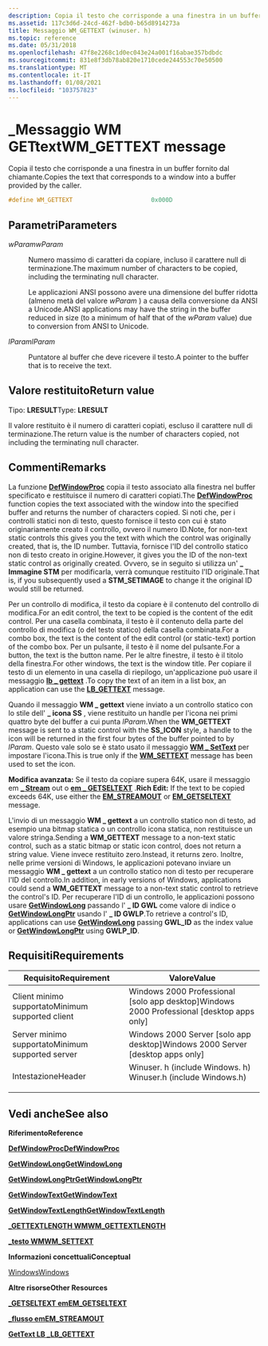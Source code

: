 ```yaml
---
description: Copia il testo che corrisponde a una finestra in un buffer fornito dal chiamante.
ms.assetid: 117c3d6d-24cd-462f-bdb0-b65d8914273a
title: Messaggio WM_GETTEXT (winuser. h)
ms.topic: reference
ms.date: 05/31/2018
ms.openlocfilehash: 47f8e2268c1d0ec043e24a001f16abae357bdbdc
ms.sourcegitcommit: 831e8f3db78ab820e1710cede244553c70e50500
ms.translationtype: MT
ms.contentlocale: it-IT
ms.lasthandoff: 01/08/2021
ms.locfileid: "103757823"
---
```

# <a name="wm_gettext-message"></a><span data-ttu-id="29426-103">\_Messaggio WM GETtext</span><span class="sxs-lookup"><span data-stu-id="29426-103">WM\_GETTEXT message</span></span>

<span data-ttu-id="29426-104">Copia il testo che corrisponde a una finestra in un buffer fornito dal chiamante.</span><span class="sxs-lookup"><span data-stu-id="29426-104">Copies the text that corresponds to a window into a buffer provided by the caller.</span></span>


```C++
#define WM_GETTEXT                      0x000D
```



## <a name="parameters"></a><span data-ttu-id="29426-105">Parametri</span><span class="sxs-lookup"><span data-stu-id="29426-105">Parameters</span></span>

<dl> <dt>

<span data-ttu-id="29426-106">*wParam*</span><span class="sxs-lookup"><span data-stu-id="29426-106">*wParam*</span></span> 
</dt> <dd>

<span data-ttu-id="29426-107">Numero massimo di caratteri da copiare, incluso il carattere null di terminazione.</span><span class="sxs-lookup"><span data-stu-id="29426-107">The maximum number of characters to be copied, including the terminating null character.</span></span>

<span data-ttu-id="29426-108">Le applicazioni ANSI possono avere una dimensione del buffer ridotta (almeno metà del valore *wParam* ) a causa della conversione da ANSI a Unicode.</span><span class="sxs-lookup"><span data-stu-id="29426-108">ANSI applications may have the string in the buffer reduced in size (to a minimum of half that of the *wParam* value) due to conversion from ANSI to Unicode.</span></span>

</dd> <dt>

<span data-ttu-id="29426-109">*lParam*</span><span class="sxs-lookup"><span data-stu-id="29426-109">*lParam*</span></span> 
</dt> <dd>

<span data-ttu-id="29426-110">Puntatore al buffer che deve ricevere il testo.</span><span class="sxs-lookup"><span data-stu-id="29426-110">A pointer to the buffer that is to receive the text.</span></span>

</dd> </dl>

## <a name="return-value"></a><span data-ttu-id="29426-111">Valore restituito</span><span class="sxs-lookup"><span data-stu-id="29426-111">Return value</span></span>

<span data-ttu-id="29426-112">Tipo: **LRESULT**</span><span class="sxs-lookup"><span data-stu-id="29426-112">Type: **LRESULT**</span></span>

<span data-ttu-id="29426-113">Il valore restituito è il numero di caratteri copiati, escluso il carattere null di terminazione.</span><span class="sxs-lookup"><span data-stu-id="29426-113">The return value is the number of characters copied, not including the terminating null character.</span></span>

## <a name="remarks"></a><span data-ttu-id="29426-114">Commenti</span><span class="sxs-lookup"><span data-stu-id="29426-114">Remarks</span></span>

<span data-ttu-id="29426-115">La funzione [**DefWindowProc**](/windows/desktop/api/winuser/nf-winuser-defwindowproca) copia il testo associato alla finestra nel buffer specificato e restituisce il numero di caratteri copiati.</span><span class="sxs-lookup"><span data-stu-id="29426-115">The [**DefWindowProc**](/windows/desktop/api/winuser/nf-winuser-defwindowproca) function copies the text associated with the window into the specified buffer and returns the number of characters copied.</span></span> <span data-ttu-id="29426-116">Si noti che, per i controlli statici non di testo, questo fornisce il testo con cui è stato originariamente creato il controllo, ovvero il numero ID.</span><span class="sxs-lookup"><span data-stu-id="29426-116">Note, for non-text static controls this gives you the text with which the control was originally created, that is, the ID number.</span></span> <span data-ttu-id="29426-117">Tuttavia, fornisce l'ID del controllo statico non di testo creato in origine.</span><span class="sxs-lookup"><span data-stu-id="29426-117">However, it gives you the ID of the non-text static control as originally created.</span></span> <span data-ttu-id="29426-118">Ovvero, se in seguito si utilizza un' **\_ Immagine STM** per modificarla, verrà comunque restituito l'ID originale.</span><span class="sxs-lookup"><span data-stu-id="29426-118">That is, if you subsequently used a **STM\_SETIMAGE** to change it the original ID would still be returned.</span></span>

<span data-ttu-id="29426-119">Per un controllo di modifica, il testo da copiare è il contenuto del controllo di modifica.</span><span class="sxs-lookup"><span data-stu-id="29426-119">For an edit control, the text to be copied is the content of the edit control.</span></span> <span data-ttu-id="29426-120">Per una casella combinata, il testo è il contenuto della parte del controllo di modifica (o del testo statico) della casella combinata.</span><span class="sxs-lookup"><span data-stu-id="29426-120">For a combo box, the text is the content of the edit control (or static-text) portion of the combo box.</span></span> <span data-ttu-id="29426-121">Per un pulsante, il testo è il nome del pulsante.</span><span class="sxs-lookup"><span data-stu-id="29426-121">For a button, the text is the button name.</span></span> <span data-ttu-id="29426-122">Per le altre finestre, il testo è il titolo della finestra.</span><span class="sxs-lookup"><span data-stu-id="29426-122">For other windows, the text is the window title.</span></span> <span data-ttu-id="29426-123">Per copiare il testo di un elemento in una casella di riepilogo, un'applicazione può usare il messaggio [**lb \_ gettext**](../controls/lb-gettext.md) .</span><span class="sxs-lookup"><span data-stu-id="29426-123">To copy the text of an item in a list box, an application can use the [**LB\_GETTEXT**](../controls/lb-gettext.md) message.</span></span>

<span data-ttu-id="29426-124">Quando il messaggio **WM \_ gettext** viene inviato a un controllo statico con lo stile dell' **\_ icona SS** , viene restituito un handle per l'icona nei primi quattro byte del buffer a cui punta *lParam*.</span><span class="sxs-lookup"><span data-stu-id="29426-124">When the **WM\_GETTEXT** message is sent to a static control with the **SS\_ICON** style, a handle to the icon will be returned in the first four bytes of the buffer pointed to by *lParam*.</span></span> <span data-ttu-id="29426-125">Questo vale solo se è stato usato il messaggio [**WM \_ SetText**](wm-settext.md) per impostare l'icona.</span><span class="sxs-lookup"><span data-stu-id="29426-125">This is true only if the [**WM\_SETTEXT**](wm-settext.md) message has been used to set the icon.</span></span>

<span data-ttu-id="29426-126">**Modifica avanzata:** Se il testo da copiare supera 64K, usare il messaggio em [**\_ Stream**](../controls/em-streamout.md) out o [**em \_ GETSELTEXT**](../controls/em-getseltext.md) .</span><span class="sxs-lookup"><span data-stu-id="29426-126">**Rich Edit:** If the text to be copied exceeds 64K, use either the [**EM\_STREAMOUT**](../controls/em-streamout.md) or [**EM\_GETSELTEXT**](../controls/em-getseltext.md) message.</span></span>

<span data-ttu-id="29426-127">L'invio di un messaggio **WM \_ gettext** a un controllo statico non di testo, ad esempio una bitmap statica o un controllo icona statica, non restituisce un valore stringa.</span><span class="sxs-lookup"><span data-stu-id="29426-127">Sending a **WM\_GETTEXT** message to a non-text static control, such as a static bitmap or static icon control, does not return a string value.</span></span> <span data-ttu-id="29426-128">Viene invece restituito zero.</span><span class="sxs-lookup"><span data-stu-id="29426-128">Instead, it returns zero.</span></span> <span data-ttu-id="29426-129">Inoltre, nelle prime versioni di Windows, le applicazioni potevano inviare un messaggio **WM \_ gettext** a un controllo statico non di testo per recuperare l'ID del controllo.</span><span class="sxs-lookup"><span data-stu-id="29426-129">In addition, in early versions of Windows, applications could send a **WM\_GETTEXT** message to a non-text static control to retrieve the control's ID.</span></span> <span data-ttu-id="29426-130">Per recuperare l'ID di un controllo, le applicazioni possono usare [**GetWindowLong**](/windows/win32/api/winuser/nf-winuser-getwindowlonga) passando l' **\_ ID GWL** come valore di indice o [**GetWindowLongPtr**](/windows/win32/api/winuser/nf-winuser-getwindowlongptra) usando l' **\_ ID GWLP**.</span><span class="sxs-lookup"><span data-stu-id="29426-130">To retrieve a control's ID, applications can use [**GetWindowLong**](/windows/win32/api/winuser/nf-winuser-getwindowlonga) passing **GWL\_ID** as the index value or [**GetWindowLongPtr**](/windows/win32/api/winuser/nf-winuser-getwindowlongptra) using **GWLP\_ID**.</span></span>

## <a name="requirements"></a><span data-ttu-id="29426-131">Requisiti</span><span class="sxs-lookup"><span data-stu-id="29426-131">Requirements</span></span>



| <span data-ttu-id="29426-132">Requisito</span><span class="sxs-lookup"><span data-stu-id="29426-132">Requirement</span></span> | <span data-ttu-id="29426-133">Valore</span><span class="sxs-lookup"><span data-stu-id="29426-133">Value</span></span> |
|-------------------------------------|----------------------------------------------------------------------------------------------------------|
| <span data-ttu-id="29426-134">Client minimo supportato</span><span class="sxs-lookup"><span data-stu-id="29426-134">Minimum supported client</span></span><br/> | <span data-ttu-id="29426-135">Windows 2000 Professional \[solo app desktop\]</span><span class="sxs-lookup"><span data-stu-id="29426-135">Windows 2000 Professional \[desktop apps only\]</span></span><br/>                                               |
| <span data-ttu-id="29426-136">Server minimo supportato</span><span class="sxs-lookup"><span data-stu-id="29426-136">Minimum supported server</span></span><br/> | <span data-ttu-id="29426-137">Windows 2000 Server \[solo app desktop\]</span><span class="sxs-lookup"><span data-stu-id="29426-137">Windows 2000 Server \[desktop apps only\]</span></span><br/>                                                     |
| <span data-ttu-id="29426-138">Intestazione</span><span class="sxs-lookup"><span data-stu-id="29426-138">Header</span></span><br/>                   | <dl> <span data-ttu-id="29426-139"><dt>Winuser. h (include Windows. h)</dt></span><span class="sxs-lookup"><span data-stu-id="29426-139"><dt>Winuser.h (include Windows.h)</dt></span></span> </dl> |



## <a name="see-also"></a><span data-ttu-id="29426-140">Vedi anche</span><span class="sxs-lookup"><span data-stu-id="29426-140">See also</span></span>

<dl> <dt>

<span data-ttu-id="29426-141">**Riferimento**</span><span class="sxs-lookup"><span data-stu-id="29426-141">**Reference**</span></span>
</dt> <dt>

[<span data-ttu-id="29426-142">**DefWindowProc**</span><span class="sxs-lookup"><span data-stu-id="29426-142">**DefWindowProc**</span></span>](/windows/desktop/api/winuser/nf-winuser-defwindowproca)
</dt> <dt>

[<span data-ttu-id="29426-143">**GetWindowLong**</span><span class="sxs-lookup"><span data-stu-id="29426-143">**GetWindowLong**</span></span>](/windows/win32/api/winuser/nf-winuser-getwindowlonga)
</dt> <dt>

[<span data-ttu-id="29426-144">**GetWindowLongPtr**</span><span class="sxs-lookup"><span data-stu-id="29426-144">**GetWindowLongPtr**</span></span>](/windows/win32/api/winuser/nf-winuser-getwindowlongptra)
</dt> <dt>

[<span data-ttu-id="29426-145">**GetWindowText**</span><span class="sxs-lookup"><span data-stu-id="29426-145">**GetWindowText**</span></span>](/windows/win32/api/winuser/nf-winuser-getwindowtexta)
</dt> <dt>

[<span data-ttu-id="29426-146">**GetWindowTextLength**</span><span class="sxs-lookup"><span data-stu-id="29426-146">**GetWindowTextLength**</span></span>](/windows/win32/api/winuser/nf-winuser-getwindowtextlengtha)
</dt> <dt>

[<span data-ttu-id="29426-147">**\_GETTEXTLENGTH WM**</span><span class="sxs-lookup"><span data-stu-id="29426-147">**WM\_GETTEXTLENGTH**</span></span>](wm-gettextlength.md)
</dt> <dt>

[<span data-ttu-id="29426-148">**\_testo WM**</span><span class="sxs-lookup"><span data-stu-id="29426-148">**WM\_SETTEXT**</span></span>](wm-settext.md)
</dt> <dt>

<span data-ttu-id="29426-149">**Informazioni concettuali**</span><span class="sxs-lookup"><span data-stu-id="29426-149">**Conceptual**</span></span>
</dt> <dt>

[<span data-ttu-id="29426-150">Windows</span><span class="sxs-lookup"><span data-stu-id="29426-150">Windows</span></span>](windows.md)
</dt> <dt>

<span data-ttu-id="29426-151">**Altre risorse**</span><span class="sxs-lookup"><span data-stu-id="29426-151">**Other Resources**</span></span>
</dt> <dt>

[<span data-ttu-id="29426-152">**\_GETSELTEXT em**</span><span class="sxs-lookup"><span data-stu-id="29426-152">**EM\_GETSELTEXT**</span></span>](../controls/em-getseltext.md)
</dt> <dt>

[<span data-ttu-id="29426-153">**\_flusso em**</span><span class="sxs-lookup"><span data-stu-id="29426-153">**EM\_STREAMOUT**</span></span>](../controls/em-streamout.md)
</dt> <dt>

[<span data-ttu-id="29426-154">**GetText LB \_**</span><span class="sxs-lookup"><span data-stu-id="29426-154">**LB\_GETTEXT**</span></span>](../controls/lb-gettext.md)
</dt> </dl>

 

 
